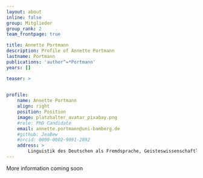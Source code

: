 ```yaml
---
layout: about
inline: false
group: Mitglieder
group_rank: 2
team_frontpage: true

title: Annette Portmann
description: Profile of Annette Portmann
lastname: Portmann
publications: 'author^=*Portmann'
years: []

teaser: >
    

profile:
    name: Annette Portmann
    align: right
    position: Position
    image: platzhalter_avatar_pixabay.png
    #role: PhD Candidate
    email: annette.portmann@uni-bamberg.de
    #github: JeaBew
    #orcid: 0000-0002-9091-2892
    address: >
        Linguistik des Deutschen als Fremdsprache, Geisteswissenschaftliches Zentrum, Beethovenstraße 15, Raum 1007, 04107 Leipzig
---
```


More information coming soon
